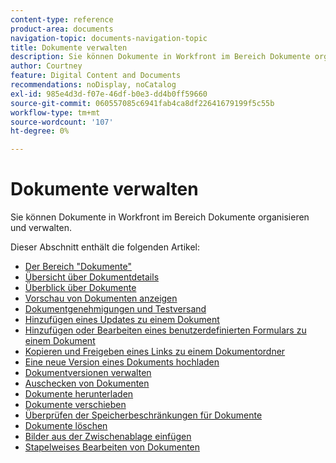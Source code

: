 ```yaml
---
content-type: reference
product-area: documents
navigation-topic: documents-navigation-topic
title: Dokumente verwalten
description: Sie können Dokumente in Workfront im Bereich Dokumente organisieren und verwalten.
author: Courtney
feature: Digital Content and Documents
recommendations: noDisplay, noCatalog
exl-id: 985e4d3d-f07e-46df-b0e3-dd4b0ff59660
source-git-commit: 060557085c6941fab4ca8df22641679199f5c55b
workflow-type: tm+mt
source-wordcount: '107'
ht-degree: 0%

---
```


# Dokumente verwalten

Sie können Dokumente in Workfront im Bereich Dokumente organisieren und verwalten.

Dieser Abschnitt enthält die folgenden Artikel: &#x200B;

* [Der Bereich &quot;Dokumente&quot;](../../documents/managing-documents/documents-area.md)
* [Übersicht über Dokumentdetails](../../documents/managing-documents/document-details-overview.md)
* [Überblick über Dokumente](../../documents/managing-documents/summary-for-documents.md)
* [Vorschau von Dokumenten anzeigen](../../documents/managing-documents/preview-documents.md)
* [Dokumentgenehmigungen und Testversand](../../documents/managing-documents/document-approvals-and-proofing.md)
* [Hinzufügen eines Updates zu einem Dokument](../../documents/managing-documents/add-update-documents.md)
* [Hinzufügen oder Bearbeiten eines benutzerdefinierten Formulars zu einem Dokument](../../documents/managing-documents/add-custom-form-documents.md)
* [Kopieren und Freigeben eines Links zu einem Dokumentordner](/help/quicksilver/documents/managing-documents/copy-a-doc-folder-url.md)
* [Eine neue Version eines Dokuments hochladen](../../documents/managing-documents/upload-new-document-version.md)
* [Dokumentversionen verwalten](../../documents/managing-documents/manage-document-versions.md)
* [Auschecken von Dokumenten](../../documents/managing-documents/check-out-documents.md)
* [Dokumente herunterladen](../../documents/managing-documents/download-documents.md)
* [Dokumente verschieben](../../documents/managing-documents/move-documents.md)
* [Überprüfen der Speicherbeschränkungen für Dokumente](../../documents/managing-documents/check-document-storage.md)
* [Dokumente löschen](../../documents/managing-documents/delete-documents.md)
* [Bilder aus der Zwischenablage einfügen](../../documents/managing-documents/paste-image-clipboard.md)
* [Stapelweises Bearbeiten von Dokumenten](/help/quicksilver/documents/managing-documents/bulk-edit-documents.md)
